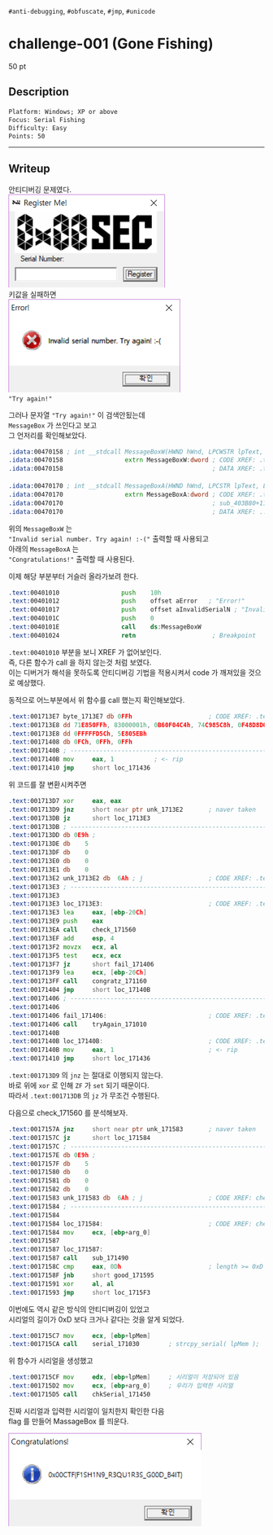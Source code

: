 `#anti-debugging`, `#obfuscate`, `#jmp`, `#unicode`
# challenge-001 (Gone Fishing)
50 pt
## Description
```
Platform: Windows; XP or above
Focus: Serial Fishing
Difficulty: Easy
Points: 50
```

--------------------
## Writeup
안티디버깅 문제였다.  
![start](./01.png)  
키값을 실패하면  
![](./02.png)  
`"Try again!"`  
  
그러나 문자열 `"Try again!"` 이 검색안됬는데  
`MessageBox` 가 쓰인다고 보고  
그 언저리를 확인해보았다.  
```asm
.idata:00470158 ; int __stdcall MessageBoxW(HWND hWnd, LPCWSTR lpText, LPCWSTR lpCaption, UINT uType)
.idata:00470158                 extrn MessageBoxW:dword ; CODE XREF: .text:0040101Ep
.idata:00470158                                         ; DATA XREF: .text:0040101Er

.idata:00470170 ; int __stdcall MessageBoxA(HWND hWnd, LPCSTR lpText, LPCSTR lpCaption, UINT uType)
.idata:00470170                 extrn MessageBoxA:dword ; CODE XREF: .text:00401270p
.idata:00470170                                         ; sub_403B80+117p
.idata:00470170                                         ; DATA XREF: ...
```
위의 `MessageBoxW` 는  
`"Invalid serial number. Try again! :-("` 출력할 때 사용되고  
아래의 `MessageBoxA` 는  
`"Congratulations!"` 출력할 때 사용된다.  
  
이제 해당 부분부터 거슬러 올라가보려 한다.  
```asm
.text:00401010                 push    10h
.text:00401012                 push    offset aError   ; "Error!"
.text:00401017                 push    offset aInvalidSerialN ; "Invalid serial number. Try again! :-("
.text:0040101C                 push    0
.text:0040101E                 call    ds:MessageBoxW
.text:00401024                 retn						; Breakpoint
```
`.text:00401010` 부분을 보니 XREF 가 없어보인다.  
즉, 다른 함수가 call 을 하지 않는것 처럼 보였다.  
이는 디버거가 해석을 못하도록 안티디버깅 기법을 적용시켜서 code 가 깨져있을 것으로 예상했다.  
  
동적으로 어느부분에서 위 함수를 call 했는지 확인해보았다.
```asm
.text:001713E7 byte_1713E7 db 0FFh                     ; CODE XREF: .text:001713DDj
.text:001713E8 dd 71E850FFh, 83000001h, 0B60F04C4h, 74C985C8h, 0F48D8D0Dh, 0E8FFFFFDh
.text:001713E8 dd 0FFFFFD5Ch, 5E805EBh
.text:00171408 db 0FCh, 0FFh, 0FFh
.text:0017140B ; ---------------------------------------------------------------------------
.text:0017140B mov     eax, 1			; <- rip
.text:00171410 jmp     short loc_171436
```
위 코드를 잘 변환시켜주면
```asm
.text:001713D7 xor     eax, eax
.text:001713D9 jnz     short near ptr unk_1713E2	   ; naver taken
.text:001713DB jz      short loc_1713E3
.text:001713DB ; ---------------------------------------------------------------------------
.text:001713DD db 0E9h ; 
.text:001713DE db    5
.text:001713DF db    0
.text:001713E0 db    0
.text:001713E1 db    0
.text:001713E2 unk_1713E2 db  6Ah ; j                  ; CODE XREF: .text:001713D9j
.text:001713E3 ; ---------------------------------------------------------------------------
.text:001713E3
.text:001713E3 loc_1713E3:                             ; CODE XREF: .text:001713DBj
.text:001713E3 lea     eax, [ebp-20Ch]
.text:001713E9 push    eax
.text:001713EA call    check_171560
.text:001713EF add     esp, 4
.text:001713F2 movzx   ecx, al
.text:001713F5 test    ecx, ecx
.text:001713F7 jz      short fail_171406
.text:001713F9 lea     ecx, [ebp-20Ch]
.text:001713FF call    congratz_171160
.text:00171404 jmp     short loc_17140B
.text:00171406 ; ---------------------------------------------------------------------------
.text:00171406
.text:00171406 fail_171406:                            ; CODE XREF: .text:001713F7j
.text:00171406 call    tryAgain_171010
.text:0017140B
.text:0017140B loc_17140B:                             ; CODE XREF: .text:00171404j
.text:0017140B mov     eax, 1						   ; <- rip
.text:00171410 jmp     short loc_171436
```
`.text:001713D9` 의 `jnz` 는 절대로 이행되지 않는다.  
바로 위에 `xor` 로 인해 `ZF` 가 `set` 되기 때문이다.  
따라서 `.text:001713DB` 의 `jz` 가 무조건 수행된다.  
  
다음으로 check_171560 를 분석해보자.
```asm
.text:0017157A jnz     short near ptr unk_171583       ; naver taken
.text:0017157C jz      short loc_171584
.text:0017157C ; ---------------------------------------------------------------------------
.text:0017157E db 0E9h ; 
.text:0017157F db    5
.text:00171580 db    0
.text:00171581 db    0
.text:00171582 db    0
.text:00171583 unk_171583 db  6Ah ; j                  ; CODE XREF: check_171560+1Aj
.text:00171584 ; ---------------------------------------------------------------------------
.text:00171584
.text:00171584 loc_171584:                             ; CODE XREF: check_171560+1Cj
.text:00171584 mov     ecx, [ebp+arg_0]
.text:00171587
.text:00171587 loc_171587:
.text:00171587 call    sub_171490
.text:0017158C cmp     eax, 0Dh                        ; length >= 0xD
.text:0017158F jnb     short good_171595
.text:00171591 xor     al, al
.text:00171593 jmp     short loc_1715F3
```
이번에도 역시 같은 방식의 안티디버깅이 있었고  
시리얼의 길이가 0xD 보다 크거나 같다는 것을 알게 되었다.  
  
```asm
.text:001715C7 mov     ecx, [ebp+lpMem]
.text:001715CA call    serial_171030		; strcpy_serial( lpMem );
```
위 함수가 시리얼을 생성했고  

```asm
.text:001715CF mov     edx, [ebp+lpMem]		; 시리얼이 저장되어 있음
.text:001715D2 mov     ecx, [ebp+arg_0]		; 우리가 입력한 시리얼
.text:001715D5 call    chkSerial_171450
```
진짜 시리얼과 입력한 시리얼이 일치한지 확인한 다음  
flag 를 만들어 MassageBox 를 띄운다.  
  
![flag](./03.png) 
